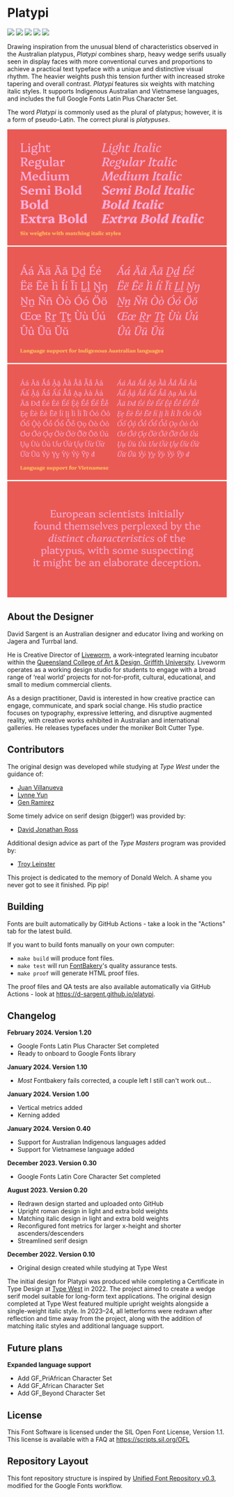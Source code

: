 # Platypi

[![][Fontbakery]](https://d-sargent.github.io/platypi/fontbakery/fontbakery-report.html)
[![][Universal]](https://d-sargent.github.io/platypi/fontbakery/fontbakery-report.html)
[![][GF Profile]](https://d-sargent.github.io/platypi/fontbakery/fontbakery-report.html)
[![][Outline Correctness]](https://d-sargent.github.io/platypi/fontbakery/fontbakery-report.html)
[![][Shaping]](https://d-sargent.github.io/platypi/fontbakery/fontbakery-report.html)

[Fontbakery]: https://img.shields.io/endpoint?url=https%3A%2F%2Fraw.githubusercontent.com%2Fd-sargent%2Fplatypi%2Fgh-pages%2Fbadges%2Foverall.json
[GF Profile]: https://img.shields.io/endpoint?url=https%3A%2F%2Fraw.githubusercontent.com%2Fd-sargent%2Fplatypi%2Fgh-pages%2Fbadges%2FGoogleFonts.json
[Outline Correctness]: https://img.shields.io/endpoint?url=https%3A%2F%2Fraw.githubusercontent.com%2Fd-sargent%2Fplatypi%2Fgh-pages%2Fbadges%2FOutlineCorrectnessChecks.json
[Shaping]: https://img.shields.io/endpoint?url=https%3A%2F%2Fraw.githubusercontent.com%2Fd-sargent%2Fplatypi%2Fgh-pages%2Fbadges%2FShapingChecks.json
[Universal]: https://img.shields.io/endpoint?url=https%3A%2F%2Fraw.githubusercontent.com%2Fd-sargent%2Fplatypi%2Fgh-pages%2Fbadges%2FUniversal.json

Drawing inspiration from the unusual blend of characteristics observed in the Australian platypus, _Platypi_ combines sharp, heavy wedge serifs usually seen in display faces with more conventional curves and proportions to achieve a practical text typeface with a unique and distinctive visual rhythm. The heavier weights push this tension further with increased stroke tapering and overall contrast. _Platypi_ features six weights with matching italic styles. It supports Indigenous Australian and Vietnamese languages, and includes the full Google Fonts Latin Plus Character Set.

The word _Platypi_ is commonly used as the plural of platypus; however, it is a form of pseudo-Latin. The correct plural is _platypuses_.

![Sample Image](documentation/platypi-sample-images-march-2024-2.png)
![Sample Image](documentation/platypi-sample-images-march-2024-3.png)
![Sample Image](documentation/platypi-sample-images-march-2024-4.png)
![Sample Image](documentation/platypi-sample-images-march-2024-5.png)

## About the Designer

David Sargent is an Australian designer and educator living and working on Jagera and Turrbal land. 

He is Creative Director of [Liveworm](https://liveworm.com.au), a work-integrated learning incubator within the [Queensland College of Art & Design, Griffith University](https://www.griffith.edu.au/arts-education-law/queensland-college-art-design). Liveworm operates as a working design studio for students to engage with a broad range of ‘real world’ projects for not-for-profit, cultural, educational, and small to medium commercial clients. 

As a design practitioner, David is interested in how creative practice can engage, communicate, and spark social change. His studio practice focuses on typography, expressive lettering, and disruptive augmented reality, with creative works exhibited in Australian and international galleries. He releases typefaces under the moniker Bolt Cutter Type.

## Contributors

The original design was developed while studying at _Type West_ under the guidance of:

* [Juan Villanueva](http://www.juankafka.com)
* [Lynne Yun](http://www.lynneyun.com)
* [Gen Ramirez](https://genramirez.com)

Some timely advice on serif design (bigger!) was provided by:

* [David Jonathan Ross](https://djr.com)

Additional design advice as part of the _Type Masters_ program was provided by:

* [Troy Leinster](https://www.leinstertype.com/typemasters)

This project is dedicated to the memory of Donald Welch. A shame you never got to see it finished. Pip pip!

## Building

Fonts are built automatically by GitHub Actions - take a look in the "Actions" tab for the latest build.

If you want to build fonts manually on your own computer:

* `make build` will produce font files.
* `make test` will run [FontBakery](https://github.com/googlefonts/fontbakery)'s quality assurance tests.
* `make proof` will generate HTML proof files.

The proof files and QA tests are also available automatically via GitHub Actions - look at https://d-sargent.github.io/platypi.

## Changelog

**February 2024. Version 1.20**
* Google Fonts Latin Plus Character Set completed
* Ready to onboard to Google Fonts library


**January 2024. Version 1.10**
* _Most_ Fontbakery fails corrected, a couple left I still can't work out...

**January 2024. Version 1.00**
* Vertical metrics added
* Kerning added

**January 2024. Version 0.40**
* Support for Australian Indigenous languages added
* Support for Vietnamese language added

**December 2023. Version 0.30**
* Google Fonts Latin Core Character Set completed

**August 2023. Version 0.20**
* Redrawn design started and uploaded onto GitHub
* Upright roman design in light and extra bold weights
* Matching italic design in light and extra bold weights
* Reconfigured font metrics for larger x-height and shorter ascenders/descenders
* Streamlined serif design

**December 2022. Version 0.10**
* Original design created while studying at Type West

The initial design for Platypi was produced while completing a Certificate in Type Design at [Type West](https://letterformarchive.org/type-west-online/) in 2022. The project aimed to create a wedge serif model suitable for long-form text applications. The original design completed at Type West featured multiple upright weights alongside a single-weight italic style. In 2023–24, all letterforms were redrawn after reflection and time away from the project, along with the addition of matching italic styles and additional language support. 

## Future plans

**Expanded language support**
* Add GF_PriAfrican Character Set
* Add GF_African Character Set
* Add GF_Beyond Character Set

## License

This Font Software is licensed under the SIL Open Font License, Version 1.1.
This license is available with a FAQ at
https://scripts.sil.org/OFL

## Repository Layout

This font repository structure is inspired by [Unified Font Repository v0.3](https://github.com/unified-font-repository/Unified-Font-Repository), modified for the Google Fonts workflow.

